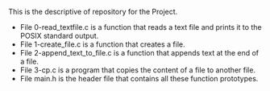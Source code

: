 This is the descriptive of repository for the Project.

* File 0-read_textfile.c is a function that reads a text file and prints it to the POSIX standard output.
* File 1-create_file.c is a function that creates a file.
* File 2-append_text_to_file.c is a function that appends text at the end of a file.
* File 3-cp.c is a program that copies the content of a file to another file.
* File main.h is the header file that contains all these function prototypes.
